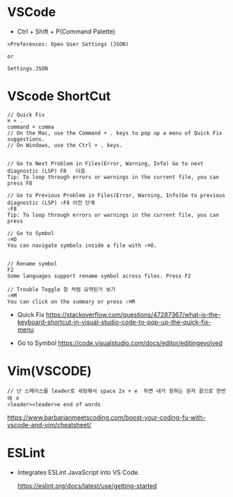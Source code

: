 # VSCode

- Ctrl + Shift + P(Command Palette)

```
>Preferences: Open User Settings (JSON)

or

Settings.JSON

```

# VScode ShortCut

```
// Quick Fix
⌘ + .
command + comma
// On the Mac, use the Command + . keys to pop up a menu of Quick Fix suggestions.
// On Windows, use the Ctrl + . keys.


// Go to Next Problem in Files(Error, Warning, Info) Go to next diagnostic (LSP) F8   다음
Tip: To loop through errors or warnings in the current file, you can press F8

// Go to Previous Problem in Files(Error, Warning, Info)Go to previous diagnostic (LSP) ⇧F8 이전 단계
⇧F8
Tip: To loop through errors or warnings in the current file, you can press

// Go to Symbol
⇧⌘O
You can navigate symbols inside a file with ⇧⌘O.


// Rename symbol
F2
Some languages support rename symbol across files. Press F2

// Trouble Toggle 창 처럼 요약된거 보기
⇧⌘M 
You can click on the summary or press ⇧⌘M 
```

- Quick Fix https://stackoverflow.com/questions/47287367/what-is-the-keyboard-shortcut-in-visual-studio-code-to-pop-up-the-quick-fix-menu

- Go to Symbol https://code.visualstudio.com/docs/editor/editingevolved

# Vim(VSCODE)

```
// 난 스페이스를 leader로 세팅해서 space 2x + e  하면 내가 원하는 문자 끝으로 한번에 ㅎ
<leader><leader>e end of words
```

https://www.barbarianmeetscoding.com/boost-your-coding-fu-with-vscode-and-vim/cheatsheet/


# ESLint

- Integrates ESLint JavaScript into VS Code.

  https://eslint.org/docs/latest/use/getting-started
